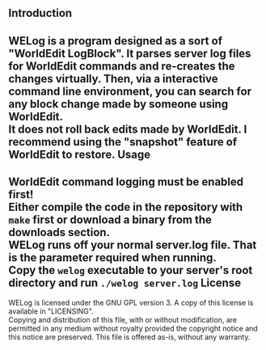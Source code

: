 Introduction
------------
WELog is a program designed as a sort of "WorldEdit LogBlock". It parses server log files for WorldEdit commands and re-creates the changes virtually. Then, via a interactive command line environment, you can search for any block change made by someone using WorldEdit.  
It does not roll back edits made by WorldEdit. I recommend using the "snapshot" feature of WorldEdit to restore.
Usage
-----
WorldEdit command logging must be enabled first!  
Either compile the code in the repository with `make` first or download a binary from the downloads section.  
WELog runs off your normal server.log file. That is the parameter required when running.  
Copy the `welog` executable to your server's root directory and run `./welog server.log`
License
-------
WELog is licensed under the GNU GPL version 3. A copy of this license is available in "LICENSING".  
Copying and distribution of this file, with or without modification, are permitted in any medium without royalty provided the copyright notice and this notice are preserved. This file is offered as-is, without any warranty.
